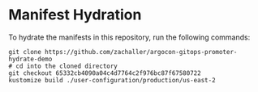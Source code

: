 # Manifest Hydration

To hydrate the manifests in this repository, run the following commands:

```shell
git clone https://github.com/zachaller/argocon-gitops-promoter-hydrate-demo
# cd into the cloned directory
git checkout 65332cb4090a04c4d7764c2f976bc87f67580722
kustomize build ./user-configuration/production/us-east-2
```
